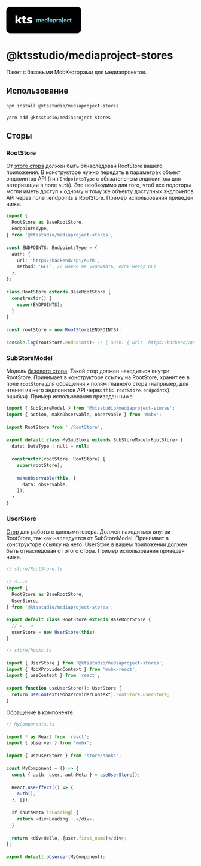 ![kts](./logo.png)

# @ktsstudio/mediaproject-stores

Пакет с базовыми MobX-сторами для медиапроектов.

## Использование

`npm install @ktsstudio/mediaproject-stores`

`yarn add @ktsstudio/mediaproject-stores`

## Сторы

### RootStore

От [этого стора](./src/stores/RootStore.ts) должен быть отнаследован RootStore вашего приложения. В конструкторе нужно передать в параметрах объект эндпоинтов API (тип `EndpointsType` с обязательным эндпоинтом для авторизации в поле `auth`). Это необходимо для того, чтоб все подсторы могли иметь доступ к одному и тому же объекту доступных эндпоинтов API через поле \_endpoints в RootStore. Пример использования приведен ниже.

```typescript
import {
  RootStore as BaseRootStore,
  EndpointsType,
} from '@ktsstudio/mediaproject-stores';

const ENDPOINTS: EndpointsType = {
  auth: {
    url: 'https//backend/api/auth',
    method: 'GET', // можно не указывать, если метод GET
  },
};

class RootStore extends BaseRootStore {
  constructor() {
    super(ENDPOINTS);
  }
}

const rootStore = new RootStore(ENDPOINTS);

console.log(rootStore.endpoints); // { auth: { url: 'https//backend/api/auth', method: 'GET' } }
```

### SubStoreModel

Модель [базового стора](./src/models/SubStoreModel.ts). Такой стор должен находиться внутри RootStore. Принимает в конструкторе ссылку на RootStore, хранит ее в поле `rootStore` для обращения к полям главного стора (например, для чтения из него эндпоинтов API через `this.rootStore.endpoints`). ошибки). Пример использования приведен ниже.

```typescript
import { SubStoreModel } from '@ktsstudio/mediaproject-stores';
import { action, makeObservable, observable } from 'mobx';

import RootStore from './RootStore';

export default class MySubStore extends SubStoreModel<RootStore> {
  data: DataType | null = null;

  constructor(rootStore: RootStore) {
    super(rootStore);

    makeObservable(this, {
      data: observable,
    });
  }
}
```

### UserStore

[Стор](./src/stores/UserStore.ts) для работы с данными юзера. Должен находиться внутри RootStore, так как наследуется от SubStoreModel.
Принимает в конструкторе ссылку на него. UserStore в вашем приложении должен быть отнаследован от этого стора. Пример использования приведен ниже.

```typescript
// store/RootStore.ts

// <...>
import {
  RootStore as BaseRootStore,
  UserStore,
} from '@ktsstudio/mediaproject-stores';

export default class RootStore extends BaseRootStore {
  // <...>
  userStore = new UserStore(this);
}
```

```typescript
// store/hooks.ts

import { UserStore } from '@ktsstudio/mediaproject-stores';
import { MobXProviderContext } from 'mobx-react';
import { useContext } from 'react';

export function useUserStore(): UserStore {
  return useContext(MobXProviderContext).rootStore.userStore;
}
```

Обращение в компоненте:

```typescript
// MyComponents.ts

import * as React from 'react';
import { observer } from 'mobx';

import { useUserStore } from 'store/hooks';

const MyComponent = () => {
  const { auth, user, authMeta } = useUserStore();

  React.useEffect(() => {
    auth();
  }, []);

  if (authMeta.isLoading) {
    return <div>Loading...</div>;
  }

  return <div>Hello, {user.first_name}</div>;
};

export default observer(MyComponent);
```
